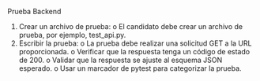 Prueba Backend
1. Crear un archivo de prueba:
o El candidato debe crear un archivo de prueba, por ejemplo, test_api.py.
2. Escribir la prueba:
o La prueba debe realizar una solicitud GET a la URL proporcionada.
o Verificar que la respuesta tenga un código de estado de 200.
o Validar que la respuesta se ajuste al esquema JSON esperado.
o Usar un marcador de pytest para categorizar la prueba.
